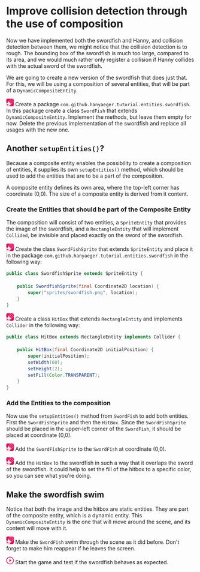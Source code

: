 # Improve collision detection through the use of composition

Now we have implemented both the swordfish and Hanny, and collision detection
between them, we might notice that the collision detection is to rough. The
bounding box of the swordfish is much too large, compared to its area, and we
would much rather only register a collision if Hanny collides with the actual
sword of the swordfish.

We are going to create a new version of the swordfish that does just that. For
this, we will be using a composition of several entities, that will be part of
a `DynamicCompositeEntity`.

![Edit](images/edit.png) Create a package
`com.github.hanyaeger.tutorial.entities.swordfish`. In this package create a
class `SwordFish` that extends `DynamicCompositeEntity`. Implement the methods,
but leave them empty for now. Delete the previous implementation of the
swordfish and replace all usages with the new one.

## Another `setupEntities()`?

Because a composite entity enables the possibility to create a 
composition of entities, it supplies its own `setupEntities()` method, which 
should be used to add the entities that are to be a part of the composition. 

A composite entity defines its own area, where the top-left corner has 
coordinate (0,0). The size of a composite entity is derived from it content.

### Create the Entities that should be part of the Composite Entity

The composition will consist of two entities, a `SpriteEntity` that provides 
the image of the swordfish, and a `RectangleEntity` that will implement 
`Collided`, be invisible and placed exactly on the sword of the swordfish.

![Edit](images/edit.png) Create the class `SwordFishSprite` that extends 
`SpriteEntity` and place it in the package 
`com.github.hanyaeger.tutorial.entities.swordfish` in the following way:

```java
public class SwordfishSprite extends SpriteEntity {

    public SwordfishSprite(final Coordinate2D location) {
        super("sprites/swordfish.png", location);
    }
}
```

![Edit](images/edit.png) Create a class `HitBox` that extends `RectangleEntity`
and implements `Collider` in the following way:

```java
public class HitBox extends RectangleEntity implements Collider {

    public HitBox(final Coordinate2D initialPosition) {
        super(initialPosition);
        setWidth(60);
        setHeight(2);
        setFill(Color.TRANSPARENT);
    }
}
```

### Add the Entities to the composition

Now use the `setupEntities()` method from `SwordFish` to add both entities. 
First the `SwordFishSprite` and then the `HitBox`. Since the 
`SwordFishSprite` should be placed in the upper-left corner of the 
`SwordFish`, it should be placed at coordinate (0,0). 

![Edit](images/edit.png) Add the `SwordFishSprite` to the `SwordFish` at 
coordinate (0,0).

![Edit](images/edit.png) Add the `HitBox` to the swordfish in such a way 
that it overlaps the sword of the swordfish. It could help to set the fill 
of the hitbox to a specific color, so you can see what you're doing.

## Make the swordfish swim

Notice that both the image and the hitbox are static entities. They are part 
of the composite entity, which is a dynamic entity. This 
`DynamicCompositeEntity` is the one that will move around the scene, and its 
content will move with it. 

![Edit](images/edit.png) Make the `SwordFish` swim through the scene as it 
did before. Don't forget to make him reappear if he leaves the screen.

![Run](images/play.png) Start the game and test if the swordfish behaves as 
expected. 


